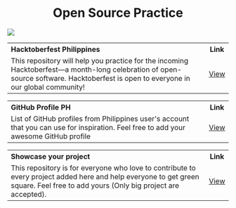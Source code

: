 <h1 align="center">Open Source Practice</h1>
<img src="https://user-images.githubusercontent.com/73097560/115834477-dbab4500-a447-11eb-908a-139a6edaec5c.gif">

<table>
  <tr>
    <th align="left">Hacktoberfest Philippines</th>
    <th>Link</th>
  </tr>
  <tr>
    <td>This repository will help you practice for the incoming Hacktoberfest—a month-long celebration of open-source software. Hacktoberfest is open to everyone in our global community!</td>
    <td align="center"><a href="https://github.com/SurPathHub/hacktoberfest-philippines">View</a></td>
  </tr>
</table>

<table>
  <tr>
    <th align="left">GitHub Profile PH</th>
    <th>Link</th>
  </tr>
  <tr>
    <td>List of GitHub profiles from Philippines user's account that you can use for inspiration. Feel free to add your awesome GitHub profile</td>
    <td align="center"><a href="https://github.com/SurPathHub/github-profile-ph">View</a></td>
  </tr>
</table>

<table>
  <tr>
    <th align="left">Showcase your project</th>
    <th>Link</th>
  </tr>
  <tr>
    <td>This repository is for everyone who love to contribute to every project added here and help everyone to get green square. Feel free to add yours (Only big project are accepted).</td>
    <td align="center"><a href="https://github.com/SurPathHub/showcase-your-project">View</a></td>
  </tr>
</table>
